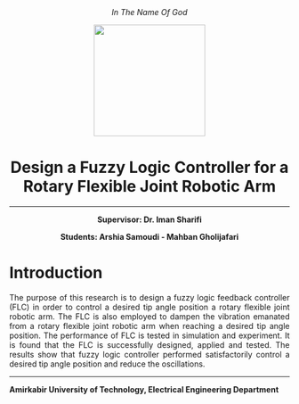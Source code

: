 <div align="center">
<i>In The Name Of God</i>

<p>
  <img src="https://user-images.githubusercontent.com/47852354/138564509-b5dffb4e-f48b-4db5-b8a4-1385ef2b22c8.png" width="200">
</p>

# Design a Fuzzy Logic Controller for a Rotary Flexible Joint Robotic Arm
---
**Supervisor: Dr. Iman Sharifi** 

**Students: Arshia Samoudi - Mahban Gholijafari**
</div>

# Introduction
<div align = "justify"> 

The purpose of this research is to design a fuzzy logic feedback controller (FLC)
in order to control a desired tip angle position a rotary flexible joint robotic arm.
The FLC is also employed to dampen the vibration emanated from a rotary flexible
joint robotic arm when reaching a desired tip angle position. The performance of
FLC is tested in simulation and experiment. It is found that the FLC is successfully
designed, applied and tested. The results show that fuzzy logic controller performed
satisfactorily control a desired tip angle position and reduce the oscillations.

</div>



----
**Amirkabir University of Technology, Electrical Engineering Department**















